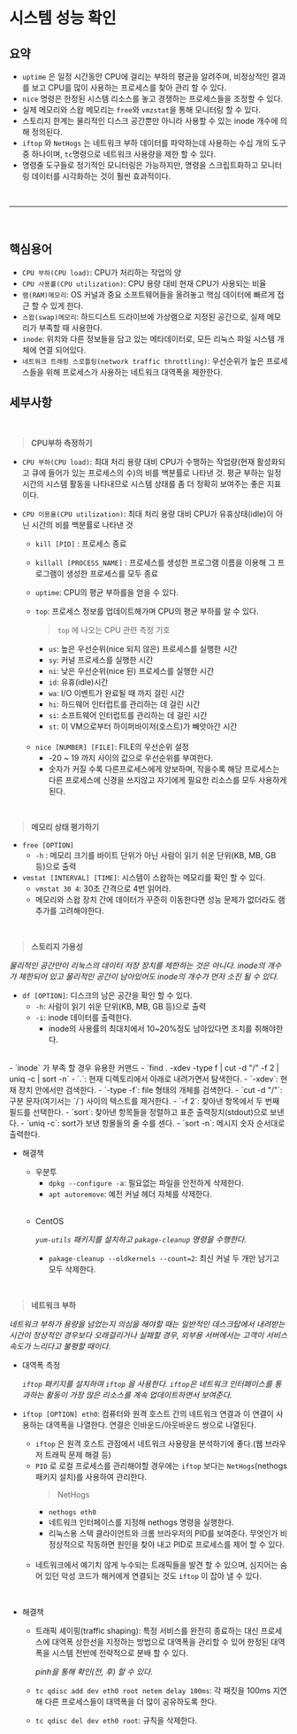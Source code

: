 # 시스템 성능 확인
## 요약
- `uptime` 은 일정 시간동안 CPU에 걸리는 부하의 평균을 알려주며, 비정상적인 결과를 보고 CPU를 많이 사용하는 프로세스를 찾아 관리 할 수 있다.
- `nice` 명령은 한정된 시스템 리소스를 놓고 경쟁하는 프로세스들을 조정할 수 있다.
- 실제 메모리와 스왑 메모리는 `free`와 `vmzstat`을 통해 모니터링 할 수 있다.
- 스토리지 한계는 물리적인 디스크 공간뿐만 아니라 사용할 수 있는 inode 개수에 의해 정의된다.
- `iftop` 와 `NetHogs` 는 네트워크 부하 데이터를 파악하는데 사용하는 수십 개의 도구 중 하나이며, `tc`명령으로 네트워크 사용량을 제한 할 수 있다.
- 명령줄 도구들로 정기적인 모니터링은 가능하지만, 명령을 스크립트화하고 모니터링 데이터를 시각화하는 것이 훨씬 효과적이다.

<br><hr><br>

## 핵심용어
- `CPU 부하(CPU load)`: CPU가 처리하는 작업의 양
- `CPU 사용률(CPU utilization)`: CPU 용량 대비 현재 CPU가 사용되는 비율
- `램(RAM)메모리`: OS 커널과 중요 소프트웨어들을 올려놓고 핵심 데이터에 빠르게 접근 할 수 있게 한다.
- `스왑(swap)메모리`: 하드디스트 드라이브에 가상램으로 지정된 공간으로, 실제 메모리가 부족할 때 사용한다.
- `inode`: 위치와 다른 정보들을 담고 있는 메타데이터로, 모든 리눅스 파일 시스템 개체에 연결 되어있다.
- `네트워크 트래핑 스로틀링(network traffic throttling)`: 우선순위가 높은 프로세스들을 위해 프로세스가 사용하는 네트워크 대역폭을 제한한다.


## 세부사항

<br>

> **CPU부하 측정하기**
- `CPU 부하(CPU load)`: 최대 처리 용량 대비 CPU가 수행하는 작업량(현재 활성화되고 큐에 들어가 있는 프로세스의 수)의 비를 백분률로 나타낸 것. 평균 부하는 일정 시간의 시스템 활동을 나타내므로 시스템 상태를 좀 더 정확히 보여주는 좋은 지표이다.
- `CPU 이용율(CPU utilization)`: 최대 처리 용량 대비 CPU가 유휴상태(idle)이 아닌 시간의 비를 백분률로 나타낸 것
    - `kill [PID]` : 프로세스 종료
    - `killall [PROCESS_NAME]` : 프로세스를 생성한 프로그램 이름을 이용해 그 프로그램이 생성한 프로세스를 모두 종료
    - `uptime`: CPU의 평균 부하를을 얻을 수 있다.
    - `top`: 프로세스 정보를 업데이트해가며 CPU의 평균 부하를 알 수 있다.
        
        >`top` 에 나오는 CPU 관련 측정 기호
        - `us`: 높은 우선순위(nice 되지 않은) 프로세스를 실행한 시간
        - `sy`: 커널 프로세스를 실행한 시간
        - `ni`: 낮은 우선순위(nice 된) 프로세스를 실행한 시간
        - `id`: 유휴(idle)시간
        - `wa`: I/O 이벤트가 완료될 때 까지 걸린 시간
        - `hi`: 하드웨어 인터럽트를 관리하는 데 걸린 시간
        - `si`: 소프트웨어 인터럽트를 관리하는 데 걸린 시간
        - `st`: 이 VM으로부터 하이퍼바이저(호스트)가 빼앗아간 시간  
    
    <br>

    - `nice [NUMBER] [FILE]`: FILE의 우선순위 설정
        - -20 ~ 19 까지 사이의 값으로 우선순위를 부여한다.
        - 숫자가 커질 수록 다른프로세스에게 양보하며, 작을수록 해당 프로세스는 다른 프로세스에 신경을 쓰지않고 자기에게 필요한 리소스를 모두 사용하게된다.


<br>

> **메모리 상태 평가하기**
- `free [OPTION]` 
    - `-h` : 메모리 크기를 바이트 단위가 아닌 사람이 읽기 쉬운 단위(KB, MB, GB 등)으로 출력
- `vmstat [INTERVAL] [TIME]`: 시스템이 스왑하는 메모리를 확인 할 수 있다.
    - `vmstat 30 4`: 30초 간격으로 4번 읽어라.
    - 메모리와 스왑 장치 간에 데이터가 꾸준히 이동한다면 성능 문제가 없더라도 램 추가를 고려해야한다.


<br>

> **스토리지 가용성**

*물리적인 공간만이 리눅스의 데이터 저장 장치를 제한하는 것은 아니다. inode의 개수가 제한되어 있고 물리적인 공간이 남아있어도 inode의 개수가 먼저 소진 될 수 있다.*
- `df [OPTION]`: 디스크의 남은 공간을 확인 할 수 있다.
    - `-h`: 사람이 읽기 쉬운 단위(KB, MB, GB 등)으로 출력
    - `-i`: inode 데이터를 출력한다.
        - inode의 사용률의 최대치에서 10~20%정도 남아있다면 조치를 취해야한다.
<br>
    - `inode` 가 부족 할 경우 유용한 커맨드
    - `find . -xdev -type f | cut -d "/" -f 2 | uniq -c | sort -n`
        - `.`: 현재 디렉토리에서 아래로 내려가면서 탐색한다.
        - `-xdev`: 현재 장치 안에서만 검색한다.
        - `-type -f`: file 형태의 개체를 검색한다.
        - `cut -d "/"`: 구분 문자(여기서는 `/`) 사이의 텍스트를 제거한다.
        - `-f 2`: 찾아낸 항목에서 두 번째 필드를 선택한다.
        - `sort`: 찾아낸 항목들을 정렬하고 표준 출력장치(stdout)으로 보낸다.
        - `uniq -c`: sort가 보낸 항몰들의 줄 수를 센다.
        - `sort -n`: 메시지 숫자 순서대로 출력한다.

- 해결책
    - 우분투 
        - `dpkg --configure -a`: 필요없는 파일을 안전하게 삭제한다.
        - `apt autoremove`: 예전 커널 헤더 자체를 삭제한다.

    <br>

    - CentOS
    
        *`yum-utils` 패키지를 설치하고 `pakage-cleanup` 명령을 수행한다.*
        - `pakage-cleanup --oldkernels --count=2`: 최신 커널 두 개만 남기고 모두 삭제한다.

<br>

> **네트워크 부하**

*네트워크 부하가 용량을 넘었는지 의심을 해야할 때는 일반적인 데스크탑에서 내려받는 시간이 정상적인 경우보다 오래걸리거나 실패할 경우, 외부용 서버에서는 고객이 서비스 속도가 느리다고 불평할 때이다.*

- 대역폭 측정

    *`iftop` 패키지를 설치하여 `iftop` 을 사용한다. `iftop`은 네트워크 인터페이스를 통과하는 활동이 가장 많은 리소스를 계속 업데이트하면서 보여준다.*
- `iftop [OPTION] eth0`: 컴퓨터와 원격 호스트 간의 네트워크 연결과 이 연결이 사용하는 대역폭을 나열한다. 연결은 인바운드/아웃바운드 쌍으로 나열된다.
    - `iftop` 은 원격 호스트 관점에서 네트워크 사용량을 분석하기에 좋다.(웹 브라우저  트래픽 문제 해결 등)
    - `PID` 로 로컬 프로세스를 관리해야할 경우에는 `iftop` 보다는 `NetHogs`(nethogs 패키지 설치)를 사용하여 관리한다.
        > NetHogs
        - `nethogs eth0`
        - 네트워크 인터페이스를 지정해 nethogs 명령을 실행한다.
        - 리눅스용 스택 클라이언트와 크롬 브라우저의 PID를 보여준다. 무엇인가 비정상적으로 작동하면 원인을 찾아 내고 PID로 프로세스를 제어 할 수 있다.
    
    <br>

    - 네트워크에서 예기치 않게 누수되는 트래픽들을 발견 할 수 있으며, 심지어는 숨어 있던 악성 코드가 해커에게 연결되는 것도 `iftop` 이 잡아 낼 수 있다.

<br>

- 해결책
    - 트래픽 셰이핑(traffic shaping): 특정 서비스를 완전히 종료하는 대신 프로세스에 대역폭 상한선을 지정하는 방법으로 대역폭을 관리할 수 있어 한정된 대역폭을 시스템 전반에 전략적으로 분배 할 수 있다. <br>

        *pinh을 통해 확인(전, 후) 할 수 있다.*

    - `tc qdisc add dev eth0 root netem delay 100ms`: 각 패킷을 100ms 지연해 다른 프로세스들이 대역폭을 더 많이 공유하도록 한다.
    - `tc qdisc del dev eth0 root`: 규칙을 삭제한다.